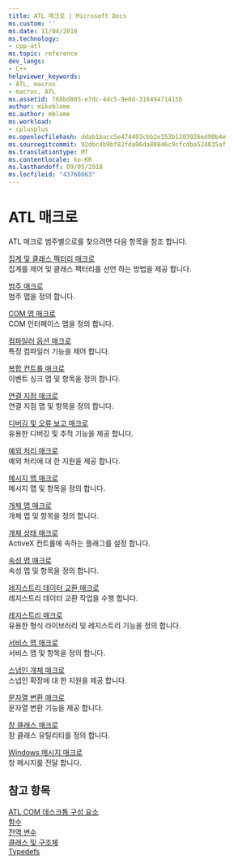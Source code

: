 ```yaml
---
title: ATL 매크로 | Microsoft Docs
ms.custom: ''
ms.date: 11/04/2016
ms.technology:
- cpp-atl
ms.topic: reference
dev_langs:
- C++
helpviewer_keywords:
- ATL, macros
- macros, ATL
ms.assetid: 788bd803-e7dc-4dc5-9e8d-31649471415b
author: mikeblome
ms.author: mblome
ms.workload:
- cplusplus
ms.openlocfilehash: ddab1bacc5e474493cbb2e153b1203926ed90b4e
ms.sourcegitcommit: 92dbc4b9bf82fda96da80846c9cfcdba524035af
ms.translationtype: MT
ms.contentlocale: ko-KR
ms.lasthandoff: 09/05/2018
ms.locfileid: "43760863"
---
```

# <a name="atl-macros"></a>ATL 매크로

ATL 매크로 범주별으로를 찾으려면 다음 항목을 참조 합니다.

[집계 및 클래스 팩터리 매크로](../../atl/reference/aggregation-and-class-factory-macros.md)  
집계를 제어 및 클래스 팩터리를 선언 하는 방법을 제공 합니다.

[범주 매크로](../../atl/reference/category-macros.md)  
범주 맵을 정의 합니다.

[COM 맵 매크로](../../atl/reference/com-map-macros.md)  
COM 인터페이스 맵을 정의 합니다.

[컴파일러 옵션 매크로](../../atl/reference/compiler-options-macros.md)  
특정 컴파일러 기능을 제어 합니다.

[복합 컨트롤 매크로](../../atl/reference/composite-control-macros.md)  
이벤트 싱크 맵 및 항목을 정의 합니다.

[연결 지점 매크로](../../atl/reference/connection-point-macros.md)  
연결 지점 맵 및 항목을 정의 합니다.

[디버깅 및 오류 보고 매크로](../../atl/reference/debugging-and-error-reporting-macros.md)  
유용한 디버깅 및 추적 기능을 제공 합니다.

[예외 처리 매크로](../../atl/reference/exception-handling-macros.md)  
예외 처리에 대 한 지원을 제공 합니다.

[메시지 맵 매크로](../../atl/reference/message-map-macros-atl.md)  
메시지 맵 및 항목을 정의 합니다.

[개체 맵 매크로](../../atl/reference/object-map-macros.md)  
개체 맵 및 항목을 정의 합니다.

[개체 상태 매크로](../../atl/reference/object-status-macros.md)  
ActiveX 컨트롤에 속하는 플래그를 설정 합니다.

[속성 맵 매크로](../../atl/reference/property-map-macros.md)  
속성 맵 및 항목을 정의 합니다.

[레지스트리 데이터 교환 매크로](../../atl/reference/registry-data-exchange-macros.md)  
레지스트리 데이터 교환 작업을 수행 합니다.

[레지스트리 매크로](../../atl/reference/registry-macros.md)  
유용한 형식 라이브러리 및 레지스트리 기능을 정의 합니다.

[서비스 맵 매크로](../../atl/reference/service-map-macros.md)  
서비스 맵 및 항목을 정의 합니다.

[스냅인 개체 매크로](../../atl/reference/snap-in-object-macros.md)  
스냅인 확장에 대 한 지원을 제공 합니다.

[문자열 변환 매크로](string-conversion-macros.md)  
문자열 변환 기능을 제공 합니다.

[창 클래스 매크로](../../atl/reference/window-class-macros.md)  
창 클래스 유틸리티를 정의 합니다.

[Windows 메시지 매크로](../../atl/reference/windows-messages-macros.md)  
창 메시지를 전달 합니다.

## <a name="see-also"></a>참고 항목

[ATL COM 데스크톱 구성 요소](../../atl/atl-com-desktop-components.md)   
[함수](../../atl/reference/atl-functions.md)   
[전역 변수](../../atl/reference/atl-global-variables.md)   
[클래스 및 구조체](../../atl/reference/atl-classes.md)  
[Typedefs](../../atl/reference/atl-typedefs.md)   

